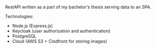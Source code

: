 RestAPI written as a part of my bachelor's thesis serving data to an SPA.

Technologies:
* Node.js (Express.js)
* Keycloak (user authorization and authentication)
* PostgreSQL
* Cloud (AWS S3 + Clodfront for storing images)
